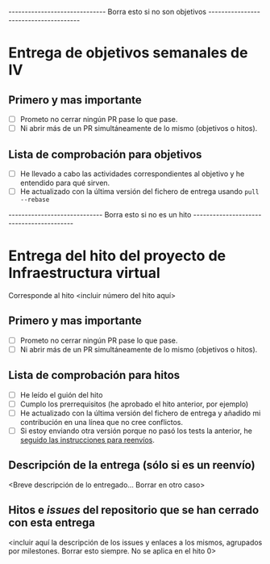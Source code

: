 ------------------------------ Borra esto si no son objetivos --------------------------------------

# Entrega de objetivos semanales de IV

## Primero y mas importante

* [ ] Prometo no cerrar ningún PR pase lo que pase.
* [ ] Ni abrir más de un PR simultáneamente de lo mismo (objetivos o hitos).

## Lista de comprobación para objetivos

* [ ] He llevado a cabo las actividades correspondientes al objetivo y he entendido para qué sirven.
* [ ] He actualizado con la última versión del fichero de entrega usando `pull --rebase`

----------------------------- Borra esto si no es un hito -----------------------------------------

# Entrega del hito del proyecto de Infraestructura virtual

Corresponde al hito <incluir número del hito aquí>

## Primero y mas importante

* [ ] Prometo no cerrar ningún PR pase lo que pase.
* [ ] Ni abrir más de un PR simultáneamente de lo mismo (objetivos o hitos).

## Lista de comprobación para hitos

* [ ] He leído el guión del hito
* [ ] Cumplo los prerrequisitos (he aprobado el hito anterior, por ejemplo)
* [ ] He actualizado con la última versión del fichero de entrega y
  añadido mi contribución en una línea que no cree conflictos.
* [ ] Si estoy enviando otra versión porque no pasó los tests la
anterior, he [seguido las instrucciones para reenvíos](http://jj.github.io/IV/documentos/proyecto/Reenvios).

## Descripción de la entrega (sólo si es un reenvío)

<Breve descripción de lo entregado... Borrar en otro caso>

## Hitos e *issues* del repositorio que se han cerrado con esta entrega

<incluir aquí la descripción de los issues y enlaces a los mismos,
agrupados por milestones. Borrar esto siempre. No se aplica en el hito
0>

